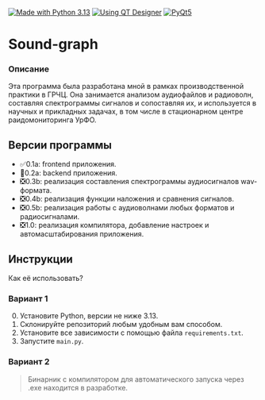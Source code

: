 [![Made with Python 3.13](https://img.shields.io/badge/Made_with-Python_3.13-3776AB?style=flat-square&logo=python&logoColor=fff)](https://www.python.org/downloads/)
[![Using QT Designer](https://img.shields.io/badge/Using-QT_Designer-25AF37?style=flat-square)](https://doc.qt.io/qt-5/qtdesigner-manual.html)
[![PyQt5](https://img.shields.io/badge/PyQt5-41CD52?style=flat-square&logo=qt&logoColor=fff)](https://pypi.org/project/PyQt5)


# Sound-graph
### Описание
Эта программа была разработана мной в рамках производственной практики в ГРЧЦ. Она занимается анализом аудиофайлов и радиоволн, составляя спектрограммы сигналов и сопоставляя их, и используется в научных и прикладных задачах, в том числе в стационарном центре раидомониторинга УрФО. 

## Версии программы
* :white_check_mark:0.1a: frontend приложения.
* :black_square_button:0.2a: backend приложения.
* :negative_squared_cross_mark:0.3b: реализация составления спектрограммы аудиосигналов wav-формата.
* :negative_squared_cross_mark:0.4b: реализация функции наложения и сравнения сигналов.
* :negative_squared_cross_mark:0.5b: реализация работы с аудиоволнами любых форматов и радиосигналами.
* :negative_squared_cross_mark:1.0: реализация компилятора, добавление настроек и автомасштабирования приложения.

## Инструкции
Как её использовать?

### Вариант 1
0. Установите Python, версии не ниже 3.13.
1. Склонируйте репозиторий любым удобным вам способом.
2. Установите все зависимости с помощью файла `requirements.txt`.
3. Запустите `main.py`.

### Вариант 2
> Бинарник с компилятором для автоматического запуска через .exe находится в разработке.
